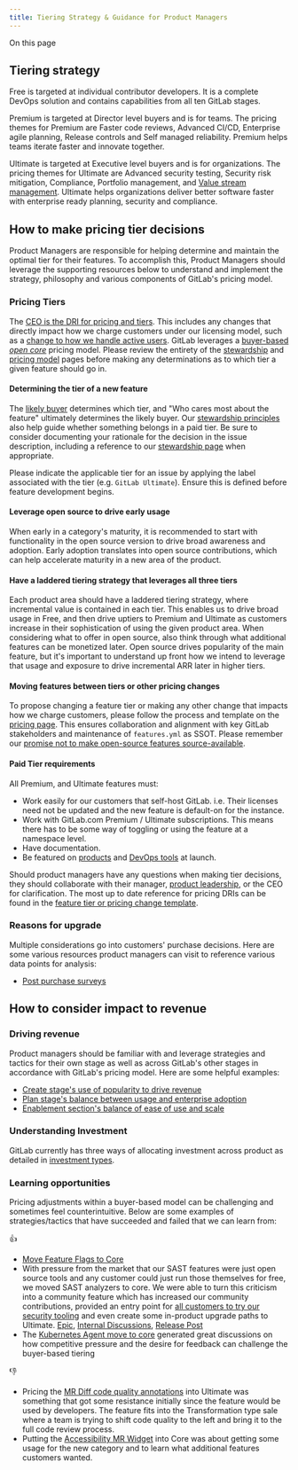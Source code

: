 ```yaml
---
title: Tiering Strategy & Guidance for Product Managers
---
```


On this page

## Tiering strategy

Free is targeted at individual contributor developers. It is a complete DevOps solution and contains capabilities from all ten GitLab stages.

Premium is targeted at Director level buyers and is for teams. The pricing themes for Premium are Faster code reviews, Advanced CI/CD, Enterprise agile planning, Release controls and Self managed reliability. Premium helps teams iterate faster and innovate together.

Ultimate is targeted at Executive level buyers and is for organizations. The pricing themes for Ultimate are Advanced security testing, Security risk mitigation, Compliance, Portfolio management, and [Value stream management](https://about.gitlab.com/solutions/value-stream-management/). Ultimate helps organizations deliver better software faster with enterprise ready planning, security and compliance.

## How to make pricing tier decisions

Product Managers are responsible for helping determine and maintain the optimal tier for their features. To accomplish this, Product Managers should leverage the supporting resources below to understand and implement the strategy, philosophy and various components of GitLab's pricing model.

### Pricing Tiers

The [CEO is the DRI for pricing and tiers](/handbook/company/pricing/#departments). This includes any changes that directly impact how we charge customers under our licensing model, such as a [change to how we handle active users](https://gitlab.com/gitlab-org/gitlab/issues/22257). GitLab leverages a [buyer-based *open core*](/handbook/company/pricing/#buyer-based-open-core) pricing model. Please review the entirety of the [stewardship](/handbook/company/stewardship/) and [pricing model](/handbook/company/pricing/) pages before making any determinations as to which tier a given feature should go in.

#### Determining the tier of a new feature

The [likely buyer](/handbook/company/pricing/#buyer-based-open-core) determines which tier, and "Who cares most about the feature" ultimately determines the likely buyer. Our [stewardship principles](/handbook/company/stewardship/) also help guide whether something belongs in a paid tier. Be sure to consider documenting your rationale for the decision in the issue description, including a reference to our [stewardship page](/handbook/company/stewardship/) when appropriate.

Please indicate the applicable tier for an issue by applying the label associated with the tier (e.g. `GitLab Ultimate`). Ensure this is defined before feature development begins.

#### Leverage open source to drive early usage

When early in a category's maturity, it is recommended to start with functionality in the open source version to drive broad awareness and adoption.  Early adoption translates into open source contributions, which can help accelerate maturity in a new area of the product.

#### Have a laddered tiering strategy that leverages all three tiers

Each product area should have a laddered tiering strategy, where incremental value is contained in each tier.  This enables us to drive broad usage in Free, and then drive uptiers to Premium and Ultimate as customers increase in their sophistication of using the given product area.  When considering what to offer in open source, also think through what additional features can be monetized later. Open source drives popularity of the main feature, but it's important to understand up front how we intend to leverage that usage and exposure to drive incremental ARR later in higher tiers.

#### Moving features between tiers or other pricing changes

To propose changing a feature tier or making any other change that impacts how we charge customers, please follow the process and template on the [pricing page](/handbook/company/pricing/#changing-tiers-and-pricing-changes). This ensures collaboration and alignment with key GitLab stakeholders and maintenance of `features.yml` as SSOT.
Please remember our [promise not to make open-source features source-available](/handbook/company/stewardship/#existing-contributed-open-source-features-will-not-become-source-available).

#### Paid Tier requirements

All Premium, and Ultimate features must:

- Work easily for our customers that self-host GitLab. i.e. Their
licenses need not be updated and the new feature is default-on for the
instance.
- Work with GitLab.com Premium / Ultimate subscriptions. This means there has to be
some way of toggling or using the feature at a namespace level.
- Have documentation.
- Be featured on [products](https://about.gitlab.com/stages-devops-lifecycle/) and [DevOps tools](https://about.gitlab.com/why-gitlab/) at launch.

Should product managers have any questions when making tier decisions, they should collaborate with their manager, [product leadership](/handbook/product/product-leadership/), or the CEO for clarification. The most up to date reference for pricing DRIs can be found in the [feature tier or pricing change template](https://gitlab.com/gitlab-com/Product/-/blob/main/.gitlab/issue_templates/Feature-Tier-Or-Pricing-Change.md).

### Reasons for upgrade

Multiple considerations go into customers' purchase decisions. Here are some various resources product managers can visit to reference various data points for analysis:

- [Post purchase surveys](https://about.gitlab.com/direction/product-operations/#post-purchase)

## How to consider impact to revenue

### Driving revenue

Product managers should be familiar with and leverage strategies and tactics for their own stage as well as across GitLab's other stages in accordance with GitLab's pricing model. Here are some helpful examples:

- [Create stage's use of popularity to drive revenue](https://about.gitlab.com/direction/create/#pricing)
- [Plan stage's balance between usage and enterprise adoption](https://about.gitlab.com/direction/plan/#pricing)
- [Enablement section's balance of ease of use and scale](https://about.gitlab.com/direction/enablement/#pricing)

### Understanding Investment

GitLab currently has three ways of allocating investment across product as detailed in [investment types](https://internal.gitlab.com/handbook/product/investment/).

### Learning opportunities

Pricing adjustments within a buyer-based model can be challenging and sometimes feel counterintuitive. Below are some examples of strategies/tactics that have succeeded and failed that we can learn from:

👍

- [Move Feature Flags to Core](https://gitlab.com/gitlab-org/gitlab/-/issues/212318)
- With pressure from the market that our SAST features were just open source tools and any customer could just run those themselves for free, we moved SAST analyzers to core. We were able to turn this criticism into a community feature which has increased our community contributions, provided an entry point for [all customers to try our security tooling](https://docs.gitlab.com/ee/user/application_security/sast/#making-sast-analyzers-available-to-all-gitlab-tiers) and even create some in-product upgrade paths to Ultimate. [Epic](https://gitlab.com/groups/gitlab-org/-/epics/2098), [Internal Discussions](https://gitlab.com/gitlab-com/Product/-/issues/315), [Release Post](https://about.gitlab.com/releases/2020/08/22/gitlab-13-3-released/#sast-security-analyzers-available-for-all)
- The [Kubernetes Agent move to core](https://gitlab.com/gitlab-com/Product/-/issues/2067) generated great discussions on how competitive pressure and the desire for feedback can challenge the buyer-based tiering

👎

- Pricing the [MR Diff code quality annotations](https://gitlab.com/gitlab-org/gitlab/-/issues/2526) into Ultimate was something that got some resistance initially since the feature would be used by developers. The feature fits into the Transformation type sale where a team is trying to shift code quality to the left and bring it to the full code review process.
- Putting the [Accessibility MR Widget](https://docs.gitlab.com/ee/user/project/merge_requests/accessibility_testing.html) into Core was about getting some usage for the new category and to learn what additional features customers wanted.
